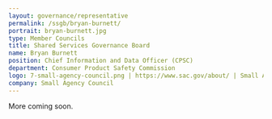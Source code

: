 ```yaml
---
layout: governance/representative
permalink: /ssgb/bryan-burnett/
portrait: bryan-burnett.jpg
type: Member Councils
title: Shared Services Governance Board
name: Bryan Burnett
position: Chief Information and Data Officer (CPSC)
department: Consumer Product Safety Commission
logo: 7-small-agency-council.png | https://www.sac.gov/about/ | Small Agency Council
company: Small Agency Council 
---
```


More coming soon.